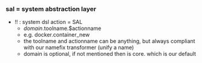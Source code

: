 ### sal = system abstraction layer

- !! : system dsl action  = SAL
  - $domain.$toolname.$actionname 
  - e.g. docker.container_new
  - the toolname and actionname can be anything, but always compliant with our namefix transformer (unify a name)
  - domain is optional, if not mentioned then is core.  which is our default
